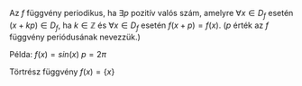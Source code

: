 Az $f$ függvény periodikus, ha $\exists p$ pozitív valós szám, amelyre $\forall x \in D_f$ esetén $(x+kp) \in D_f$, ha $k \in \mathbb{Z}$ és $\forall x \in D_f$ esetén $f(x+p) = f(x)$.
($p$ érték az $f$ függvény periódusának nevezzük.)

Példa:
$f(x) = sin(x)$
$p = 2\pi$

Törtrész függvény
$f(x)=\{x\}$
